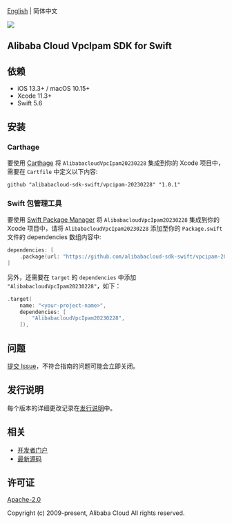 [English](README.md) | 简体中文

![](https://aliyunsdk-pages.alicdn.com/icons/AlibabaCloud.svg)

## Alibaba Cloud VpcIpam SDK for Swift

## 依赖

- iOS 13.3+ / macOS 10.15+
- Xcode 11.3+
- Swift 5.6

## 安装

### Carthage

要使用 [Carthage](https://github.com/Carthage/Carthage) 将 `AlibabacloudVpcIpam20230228` 集成到你的 Xcode 项目中，需要在 `Cartfile` 中定义以下内容:

```ogdl
github "alibabacloud-sdk-swift/vpcipam-20230228" "1.0.1"
```

### Swift 包管理工具

要使用 [Swift Package Manager](https://swift.org/package-manager/) 将 `AlibabacloudVpcIpam20230228` 集成到你的 Xcode 项目中，请将 `AlibabacloudVpcIpam20230228` 添加至你的 `Package.swift` 文件的 dependencies 数组内容中:

```swift
dependencies: [
    .package(url: "https://github.com/alibabacloud-sdk-swift/vpcipam-20230228.git", from: "1.0.1")
]
```

另外，还需要在 `target` 的 `dependencies` 中添加 `"AlibabacloudVpcIpam20230228"`，如下：

```swift
.target(
    name: "<your-project-name>",
    dependencies: [
        "AlibabacloudVpcIpam20230228",
    ]),
```

## 问题

[提交 Issue](https://github.com/alibabacloud-sdk-swift/vpcipam-20230228/issues/new)，不符合指南的问题可能会立即关闭。

## 发行说明

每个版本的详细更改记录在[发行说明](./ChangeLog.txt)中。

## 相关

* [开发者门户](https://next.api.aliyun.com/home)
* [最新源码](https://github.com/alibabacloud-sdk-swift/vpcipam-20230228)

## 许可证

[Apache-2.0](http://www.apache.org/licenses/LICENSE-2.0)

Copyright (c) 2009-present, Alibaba Cloud All rights reserved.
